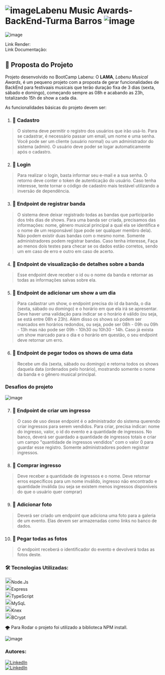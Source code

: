 # ![image](https://user-images.githubusercontent.com/102332717/225949131-54a21145-4272-42ae-bb0d-85aad4b12212.png)Labenu Music Awards-BackEnd-Turma Barros ![image](https://user-images.githubusercontent.com/102332717/225949131-54a21145-4272-42ae-bb0d-85aad4b12212.png)
![image](https://user-images.githubusercontent.com/102332717/226071435-d924044f-3efe-4f14-b054-88cd4b7e2486.png)


Link Render:
<br>
Link Documentação: 
 
 ## 🧩 Proposta do Projeto
Projeto desenvolvido no BootCamp Labenu: O **LAMA**, *Labenu Musical Awards*, é um pequeno projeto com a proposta de gerar funcionalidades de BackEnd 
para festivaais musicais que terão duração fixa de 3 dias (sexta, sábado e domingo), começando sempre as 08h e acabando as 23h, totalizando 15h de show a cada dia. 

As funcionalidades básicas do projeto devem ser:

 1. ### 🎵 Cadastro
> O sistema deve permitir o registro dos usuários que irão usá-lo. Para se cadastrar, é necessário passar um email, um nome e uma senha. Você pode ser um cliente (usuário normal) ou um administrador do sistema (admin). O usuário deve poder se logar automaticamente após o cadastro.

2. ### 🎵 Login
> Para realizar o login, basta informar seu e-mail e a sua senha. O retorno deve conter o token de autenticação do usuário. Caso tenha interesse, tente tornar o código de cadastro mais testável utilizando a inversão de dependência.

3. ### 🎵 Endpoint de registrar banda
> O sistema deve deixar registrado todas as bandas que participarão dos três dias de shows. Para uma banda ser criada, precisamos das informações: nome, gênero musical principal a qual ela se identifica e o nome de um responsável (que pode ser qualquer membro dela). Não podem existir duas bandas com o mesmo nome. Somente administradores podem registrar bandas. Caso tenha interesse, Faça ao menos dois testes para checar se os dados estão corretos, sendo um em caso de erro e outro em caso de acerto.

4. ### 🎵 Endpoint de visualização de detalhes sobre a banda 
> Esse endpoint deve receber o id ou o nome da banda e retornar as todas as informações salvas sobre ela.

5. ### 🎵 Endpoint de adicionar um show a um dia
> Para cadastrar um show, o endpoint precisa do id da banda, o dia (sexta, sábado ou domingo) e o horário em que ela irá se apresentar. Deve haver uma validação para indicar se o horário é válido (ou seja, se está entre 08h e 23h). Além disso os shows só podem ser marcados em horários redondos, ou seja, pode ser 08h - 09h ou 09h - 13h mas não pode ser 09h - 10h30 ou 10h30 - 14h.
>Caso já exista um show marcado para o dia e o horário em questão, o seu endpoint deve retornar um erro.

6. ### 🎵 Endpoint de pegar todos os shows de uma data
> Recebe um dia (sexta, sábado ou domingo) e retorna todos os shows daquela data (ordenados pelo horário), mostrando somente o nome da banda e o gênero musical principal.

### Desafios do projeto
![image](https://user-images.githubusercontent.com/102332717/226071435-d924044f-3efe-4f14-b054-88cd4b7e2486.png)

7. ### 🎵 Endpoint de criar um ingresso
> O caso de uso desse endpoint é o administrador do sistema querendo criar ingressos para serem vendidos. Para criar, precisa indicar: nome do ingresso, valor, o id do evento e a quantidade de ingressos. No banco, deverá ser guardado a quantidade de ingressos totais e criar um campo "quantidade de ingressos vendidos" com o valor 0 para guardar esse registro. Somente administradores podem registrar ingressos.

8. ### 🎵 Comprar ingresso
> Deve receber a quantidade de ingressos e o nome. Deve retornar erros específicos para um nome inválido, ingresso não encontrado e quantidade inválida (ou seja se existem menos ingressos disponíveis do que o usuário quer comprar)

9. ### 🎵 Adicionar foto
> Deverá ser criado um endpoint que adiciona uma foto para a galeria de um evento. Elas devem ser armazenadas como links no banco de dados.

10. ### 🎵 Pegar todas as fotos
> O endpoint receberá o identificador do evento e devolverá todas as fotos deste.

### 🛠️ Tecnologias Utilizadas:
<img Aling="center" height="20" src="https://cdn.jsdelivr.net/gh/devicons/devicon/icons/nodejs/nodejs-original.svg"/>Node.Js<br/>
<img Aling="center" height="20" src="https://cdn.jsdelivr.net/gh/devicons/devicon/icons/express/express-original.svg"/>Express<br/>
<img Aling="center" height="20" src="https://cdn.jsdelivr.net/gh/devicons/devicon/icons/typescript/typescript-original.svg"/>TypeScript<br/>
<img Aling="center" height="20" src="https://cdn.jsdelivr.net/gh/devicons/devicon/icons/mysql/mysql-original.svg"/>MySqL<br/>
<img Aling="center" height="20" src="https://knexjs.org/knex-logo.png"/>Knex <br/>
<img Aling="center" height="20" src="https://bcrypt.online/images/bcrypt-esse-tools-logo-square.svg"/>BCrypt<br/>
 
🌪️ Para Rodar o projeto foi utilizado a biblioteca NPM install.





![image](https://user-images.githubusercontent.com/102332717/226074388-1396a6a8-e277-4fc0-98db-bc45366a01ca.png)
### Autores:

[![LinkedIn](https://img.shields.io/badge/Kayo_Ceshar-0077B5?style=for-the-badge&logo=linkedin&logoColor=white
)](https://www.linkedin.com/in/kayo-ceshar/)<br/>
[![LinkedIn](https://img.shields.io/badge/Felipe_Alcantara-0077B5?style=for-the-badge&logo=linkedin&logoColor=white
)](https://www.linkedin.com/in/fmalcantara/)
